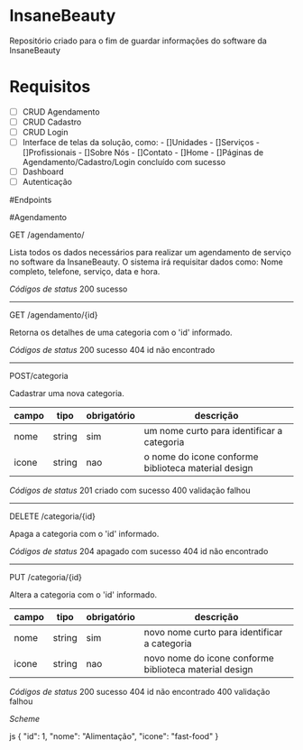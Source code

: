 # InsaneBeauty

Repositório criado para o fim de guardar informações do software da InsaneBeauty

# Requisitos 

- [ ] CRUD Agendamento
- [ ] CRUD Cadastro
- [ ] CRUD Login
- [ ] Interface de telas da solução, como:
      - []Unidades
      - []Serviços
      - []Profissionais
      - []Sobre Nós
      - []Contato
      - []Home
      - []Páginas de Agendamento/Cadastro/Login concluído com sucesso  
- [ ] Dashboard
- [ ] Autenticação

#Endpoints 

#Agendamento 

GET /agendamento/

Lista todos os dados necessários para realizar um agendamento de serviço no software da InsaneBeauty. O sistema irá requisitar dados como: Nome completo, telefone, serviço, data e hora.

*Códigos de status*
200 sucesso

---
GET /agendamento/{id}

Retorna os detalhes de uma categoria com o 'id' informado.

*Códigos de status*
200 sucesso
404 id não encontrado

---
POST/categoria

Cadastrar uma nova categoria.

| campo | tipo | obrigatório | descrição 
|-------|------|-------------|-----------
| nome  |string|    sim      | um nome curto para identificar a categoria 
| icone |string|    nao      | o nome do icone conforme biblioteca material design 

*Códigos de status*
201 criado com sucesso
400 validação falhou

---
DELETE /categoria/{id}

Apaga a categoria com o 'id' informado.

*Códigos de status*
204 apagado com sucesso
404 id não encontrado

---
PUT /categoria/{id}

Altera a categoria com o 'id' informado.

| campo | tipo | obrigatório | descrição 
|-------|------|-------------|-----------
| nome  |string|    sim      | novo nome curto para identificar a categoria 
| icone |string|    nao      | novo nome do icone conforme biblioteca material design

*Códigos de status*
200 sucesso
404 id não encontrado
400 validação falhou 

*Scheme*

js
{
    "id": 1,
    "nome": "Alimentação",
    "icone": "fast-food"
}
